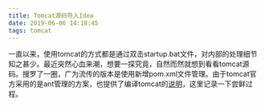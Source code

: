 ```yaml
---
title: Tomcat源码导入Idea
date: 2019-06-06 14:18:45
tags: tomcat
---
```




一直以来，使用tomcat的方式都是通过双击startup.bat文件，对内部的处理细节知之甚少。最近突然心血来潮，想要一探究竟，自然而然就想到看看tomcat源码。搜罗了一圈，广为流传的版本是使用新增pom.xml文件管理。由于tomcat官方采用的是ant管理的方案，也提供了编译tomcat的[说明](<https://tomcat.apache.org/tomcat-8.0-doc/building.html>)，这里记录一下尝鲜过程。

